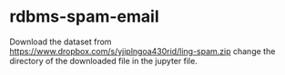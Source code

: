 # rdbms-spam-email
Download the dataset from https://www.dropbox.com/s/yjiplngoa430rid/ling-spam.zip
change the directory of the downloaded file in the jupyter file.
